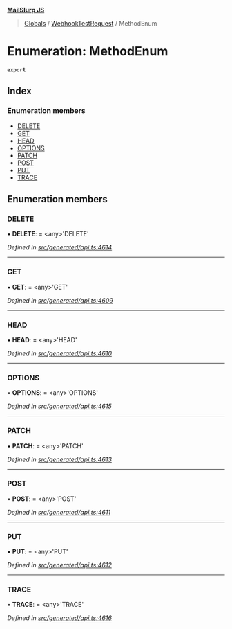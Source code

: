 **[MailSlurp JS](../README.md)**

> [Globals](../README.md) / [WebhookTestRequest](../modules/webhooktestrequest.md) / MethodEnum

# Enumeration: MethodEnum

**`export`** 

## Index

### Enumeration members

* [DELETE](webhooktestrequest.methodenum.md#delete)
* [GET](webhooktestrequest.methodenum.md#get)
* [HEAD](webhooktestrequest.methodenum.md#head)
* [OPTIONS](webhooktestrequest.methodenum.md#options)
* [PATCH](webhooktestrequest.methodenum.md#patch)
* [POST](webhooktestrequest.methodenum.md#post)
* [PUT](webhooktestrequest.methodenum.md#put)
* [TRACE](webhooktestrequest.methodenum.md#trace)

## Enumeration members

### DELETE

•  **DELETE**:  = \<any>'DELETE'

*Defined in [src/generated/api.ts:4614](https://github.com/mailslurp/mailslurp-client/blob/fb74c9f/src/generated/api.ts#L4614)*

___

### GET

•  **GET**:  = \<any>'GET'

*Defined in [src/generated/api.ts:4609](https://github.com/mailslurp/mailslurp-client/blob/fb74c9f/src/generated/api.ts#L4609)*

___

### HEAD

•  **HEAD**:  = \<any>'HEAD'

*Defined in [src/generated/api.ts:4610](https://github.com/mailslurp/mailslurp-client/blob/fb74c9f/src/generated/api.ts#L4610)*

___

### OPTIONS

•  **OPTIONS**:  = \<any>'OPTIONS'

*Defined in [src/generated/api.ts:4615](https://github.com/mailslurp/mailslurp-client/blob/fb74c9f/src/generated/api.ts#L4615)*

___

### PATCH

•  **PATCH**:  = \<any>'PATCH'

*Defined in [src/generated/api.ts:4613](https://github.com/mailslurp/mailslurp-client/blob/fb74c9f/src/generated/api.ts#L4613)*

___

### POST

•  **POST**:  = \<any>'POST'

*Defined in [src/generated/api.ts:4611](https://github.com/mailslurp/mailslurp-client/blob/fb74c9f/src/generated/api.ts#L4611)*

___

### PUT

•  **PUT**:  = \<any>'PUT'

*Defined in [src/generated/api.ts:4612](https://github.com/mailslurp/mailslurp-client/blob/fb74c9f/src/generated/api.ts#L4612)*

___

### TRACE

•  **TRACE**:  = \<any>'TRACE'

*Defined in [src/generated/api.ts:4616](https://github.com/mailslurp/mailslurp-client/blob/fb74c9f/src/generated/api.ts#L4616)*
